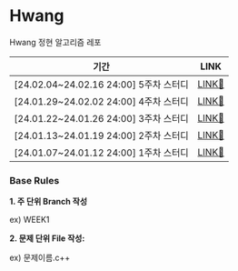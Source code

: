 # Hwang
Hwang 정현 알고리즘 레포

|기간|LINK|
|:---:|:---:|
|[24.02.04~24.02.16 24:00] 5주차 스터디|[LINK🔗](https://github.com/AlgorithmTa/Hwang/pull/10)|
|[24.01.29~24.02.02 24:00] 4주차 스터디|[LINK🔗](https://github.com/AlgorithmTa/Hwang/pull/8)|
|[24.01.22~24.01.26 24:00] 3주차 스터디|[LINK🔗](https://github.com/AlgorithmTa/Hwang/pull/6)|
|[24.01.13~24.01.19 24:00] 2주차 스터디|[LINK🔗](https://github.com/AlgorithmTa/Hwang/pull/4)|
|[24.01.07~24.01.12 24:00] 1주차 스터디|[LINK🔗](https://github.com/AlgorithmTa/Hwang/pull/2)|

### Base Rules
**1. 주 단위 Branch 작성**
   
   ex) WEEK1

**2. 문제 단위 File 작성:**
   
   ex) 문제이름.c++
